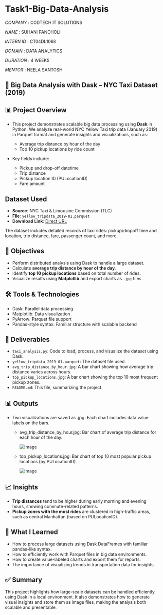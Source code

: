 # Task1-Big-Data-Analysis

*COMPANY* : CODTECH IT SOLUTIONS

*NAME* : SUHANI PANCHOLI

*INTERN ID* : CT04DL1068

*DOMAIN* : DATA ANALYTICS

*DURATION* : 4 WEEKS

*MENTOR* : NEELA SANTOSH

## 🚖 Big Data Analysis with Dask – NYC Taxi Dataset (2019)

## 📊 Project Overview

- This project demonstrates scalable big data processing using **Dask** in Python. We analyze real-world NYC Yellow Taxi trip data (January 2019) in Parquet format and generate insights and visualizations, such as:
    
     - Average trip distance by hour of the day
     - Top 10 pickup locations by ride count
- Key fields include:

     - Pickup and drop-off datetime
     - Trip distance
     - Pickup location ID (PULocationID)
     - Fare amount

## Dataset Used

- **Source**: NYC Taxi & Limousine Commission (TLC)
- **File**: `yellow_tripdata_2019-01.parquet`
- **Download Link**: [Direct URL](https://d37ci6vzurychx.cloudfront.net/trip-data/yellow_tripdata_2019-01.parquet)

The dataset includes detailed records of taxi rides: pickup/dropoff time and location, trip distance, fare, passenger count, and more.

## 🎯 Objectives

- Perform distributed analysis using Dask to handle a large dataset.
- Calculate **average trip distance by hour of the day**.
- Identify **top 10 pickup locations** based on total number of rides.
- Visualize results using **Matplotlib** and export charts as `.jpg` files.

## 🛠 Tools & Technologies

- Dask: Parallel data processing
- Matplotlib: Data visualization
- PyArrow: Parquet file support
- Pandas-style syntax: Familiar structure with scalable backend

## 📁 Deliverables

- `taxi_analysis.py`: Code to load, process, and visualize the dataset using Dask.
- `yellow_tripdata_2019-01.parquet`: The dataset file used.
- `avg_trip_distance_by_hour.jpg`: A bar chart showing how average trip distance varies across hours.
- `top_pickup_locations.jpg`: A bar chart showing the top 10 most frequent pickup zones.
- `README.md`: This file, summarizing the project.


## 📊 Outputs

- Two visualizations are saved as .jpg: Each chart includes data value labels on the bars.

  - avg_trip_distance_by_hour.jpg: Bar chart of average trip distance for each hour of the day.

     ![Image](https://github.com/user-attachments/assets/6dc9a618-fff0-4ee7-88f9-4a5023f49878) 

  - top_pickup_locations.jpg: Bar chart of top 10 most popular pickup locations (by PULocationID).

     ![Image](https://github.com/user-attachments/assets/f2980192-e91e-4b7e-b9da-8adb50f4e9da)

## 📈 Insights

- **Trip distances** tend to be higher during early morning and evening hours, showing commute-related patterns.
- **Pickup zones with the most rides** are clustered in high-traffic areas, such as central Manhattan (based on PULocationID).

## 🧠 What I Learned

- How to process large datasets using Dask DataFrames with familiar pandas-like syntax.
- How to efficiently work with Parquet files in big data environments.
- How to create value-labeled charts and export them for reports.
- The importance of visualizing trends in transportation data for insights.

## ✅ Summary
This project highlights how large-scale datasets can be handled efficiently using Dask in a local environment. It also demonstrates how to generate visual insights and store them as image files, making the analysis both scalable and presentable.
